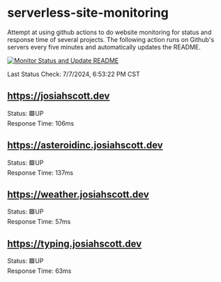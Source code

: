 # serverless-site-monitoring
Attempt at using github actions to do website monitoring for status and response time of several projects. The following action runs on Github's servers every five minutes and automatically updates the README.  

[![Monitor Status and Update README](https://github.com/JosiahSco/serverless-site-monitoring/actions/workflows/monitor.yaml/badge.svg)](https://github.com/JosiahSco/serverless-site-monitoring/actions/workflows/monitor.yaml)

Last Status Check: 7/7/2024, 6:53:22 PM CST

## https://josiahscott.dev
Status: 🟩UP  
Response Time: 106ms

## https://asteroidinc.josiahscott.dev
Status: 🟩UP  
Response Time: 137ms

## https://weather.josiahscott.dev
Status: 🟩UP  
Response Time: 57ms

## https://typing.josiahscott.dev
Status: 🟩UP  
Response Time: 63ms

